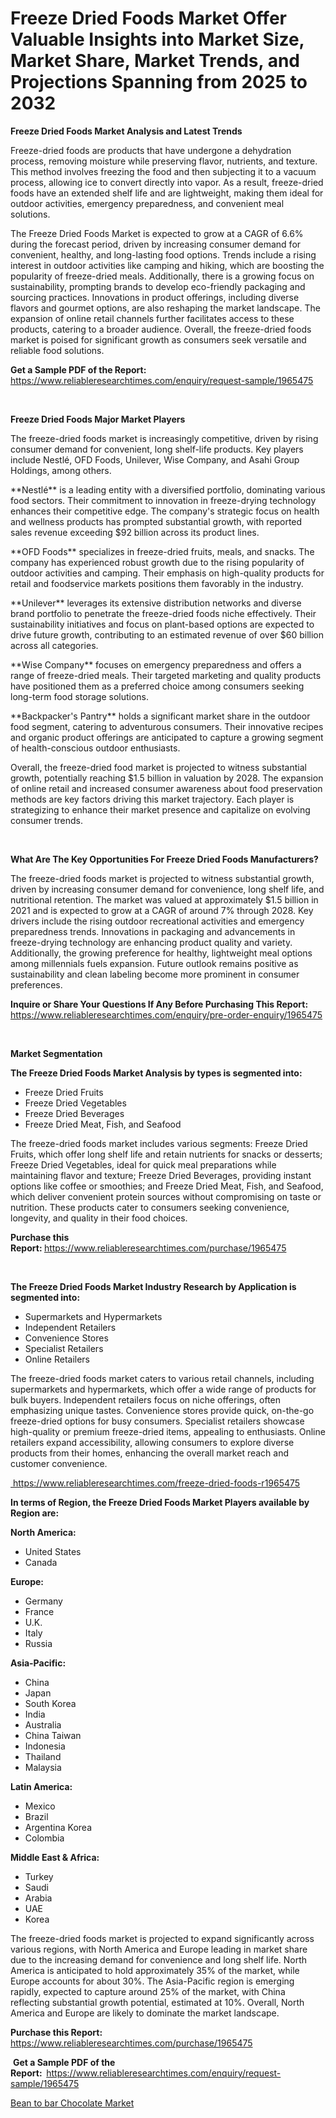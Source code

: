 <p><h1>Freeze Dried Foods Market Offer Valuable Insights into Market Size, Market Share, Market Trends, and Projections Spanning from 2025 to 2032</h1></p><p><strong>Freeze Dried Foods Market Analysis and Latest Trends</strong></p>
<p><p>Freeze-dried foods are products that have undergone a dehydration process, removing moisture while preserving flavor, nutrients, and texture. This method involves freezing the food and then subjecting it to a vacuum process, allowing ice to convert directly into vapor. As a result, freeze-dried foods have an extended shelf life and are lightweight, making them ideal for outdoor activities, emergency preparedness, and convenient meal solutions.</p><p>The Freeze Dried Foods Market is expected to grow at a CAGR of 6.6% during the forecast period, driven by increasing consumer demand for convenient, healthy, and long-lasting food options. Trends include a rising interest in outdoor activities like camping and hiking, which are boosting the popularity of freeze-dried meals. Additionally, there is a growing focus on sustainability, prompting brands to develop eco-friendly packaging and sourcing practices. Innovations in product offerings, including diverse flavors and gourmet options, are also reshaping the market landscape. The expansion of online retail channels further facilitates access to these products, catering to a broader audience. Overall, the freeze-dried foods market is poised for significant growth as consumers seek versatile and reliable food solutions.</p></p>
<p><strong>Get a Sample PDF of the Report:&nbsp;</strong> <a href="https://www.reliableresearchtimes.com/enquiry/request-sample/1965475?utm_campaign=2182&utm_medium=2&utm_source=Github&utm_content=ia&utm_term=14022025&utm_id=freeze-dried-foods">https://www.reliableresearchtimes.com/enquiry/request-sample/1965475</a></p>
<p>&nbsp;</p>
<p><strong>Freeze Dried Foods Major Market Players</strong></p>
<p><p>The freeze-dried foods market is increasingly competitive, driven by rising consumer demand for convenient, long shelf-life products. Key players include Nestlé, OFD Foods, Unilever, Wise Company, and Asahi Group Holdings, among others.</p><p>**Nestlé** is a leading entity with a diversified portfolio, dominating various food sectors. Their commitment to innovation in freeze-drying technology enhances their competitive edge. The company's strategic focus on health and wellness products has prompted substantial growth, with reported sales revenue exceeding $92 billion across its product lines.</p><p>**OFD Foods** specializes in freeze-dried fruits, meals, and snacks. The company has experienced robust growth due to the rising popularity of outdoor activities and camping. Their emphasis on high-quality products for retail and foodservice markets positions them favorably in the industry.</p><p>**Unilever** leverages its extensive distribution networks and diverse brand portfolio to penetrate the freeze-dried foods niche effectively. Their sustainability initiatives and focus on plant-based options are expected to drive future growth, contributing to an estimated revenue of over $60 billion across all categories.</p><p>**Wise Company** focuses on emergency preparedness and offers a range of freeze-dried meals. Their targeted marketing and quality products have positioned them as a preferred choice among consumers seeking long-term food storage solutions.</p><p>**Backpacker's Pantry** holds a significant market share in the outdoor food segment, catering to adventurous consumers. Their innovative recipes and organic product offerings are anticipated to capture a growing segment of health-conscious outdoor enthusiasts.</p><p>Overall, the freeze-dried food market is projected to witness substantial growth, potentially reaching $1.5 billion in valuation by 2028. The expansion of online retail and increased consumer awareness about food preservation methods are key factors driving this market trajectory. Each player is strategizing to enhance their market presence and capitalize on evolving consumer trends.</p></p>
<p>&nbsp;</p>
<p><strong>What Are The Key Opportunities For Freeze Dried Foods Manufacturers?</strong></p>
<p><p>The freeze-dried foods market is projected to witness substantial growth, driven by increasing consumer demand for convenience, long shelf life, and nutritional retention. The market was valued at approximately $1.5 billion in 2021 and is expected to grow at a CAGR of around 7% through 2028. Key drivers include the rising outdoor recreational activities and emergency preparedness trends. Innovations in packaging and advancements in freeze-drying technology are enhancing product quality and variety. Additionally, the growing preference for healthy, lightweight meal options among millennials fuels expansion. Future outlook remains positive as sustainability and clean labeling become more prominent in consumer preferences.</p></p>
<p><strong>Inquire or Share Your Questions If Any Before Purchasing This Report:</strong> <a href="https://www.reliableresearchtimes.com/enquiry/pre-order-enquiry/1965475?utm_campaign=2182&utm_medium=2&utm_source=Github&utm_content=ia&utm_term=14022025&utm_id=freeze-dried-foods">https://www.reliableresearchtimes.com/enquiry/pre-order-enquiry/1965475</a></p>
<p>&nbsp;</p>
<p><strong>Market Segmentation</strong></p>
<p><strong>The Freeze Dried Foods Market Analysis by types is segmented into:</strong></p>
<p><ul><li>Freeze Dried Fruits</li><li>Freeze Dried Vegetables</li><li>Freeze Dried Beverages</li><li>Freeze Dried Meat, Fish, and Seafood</li></ul></p>
<p><p>The freeze-dried foods market includes various segments: Freeze Dried Fruits, which offer long shelf life and retain nutrients for snacks or desserts; Freeze Dried Vegetables, ideal for quick meal preparations while maintaining flavor and texture; Freeze Dried Beverages, providing instant options like coffee or smoothies; and Freeze Dried Meat, Fish, and Seafood, which deliver convenient protein sources without compromising on taste or nutrition. These products cater to consumers seeking convenience, longevity, and quality in their food choices.</p></p>
<p><strong>Purchase this Report:&nbsp;</strong><a href="https://www.reliableresearchtimes.com/purchase/1965475?utm_campaign=2182&utm_medium=2&utm_source=Github&utm_content=ia&utm_term=14022025&utm_id=freeze-dried-foods">https://www.reliableresearchtimes.com/purchase/1965475</a></p>
<p>&nbsp;</p>
<p><strong>The Freeze Dried Foods Market Industry Research by Application is segmented into:</strong></p>
<p><ul><li>Supermarkets and Hypermarkets</li><li>Independent Retailers</li><li>Convenience Stores</li><li>Specialist Retailers</li><li>Online Retailers</li></ul></p>
<p><p>The freeze-dried foods market caters to various retail channels, including supermarkets and hypermarkets, which offer a wide range of products for bulk buyers. Independent retailers focus on niche offerings, often emphasizing unique tastes. Convenience stores provide quick, on-the-go freeze-dried options for busy consumers. Specialist retailers showcase high-quality or premium freeze-dried items, appealing to enthusiasts. Online retailers expand accessibility, allowing consumers to explore diverse products from their homes, enhancing the overall market reach and customer convenience.</p></p>
<p><a href="https://www.reliableresearchtimes.com/freeze-dried-foods-r1965475?utm_campaign=2182&utm_medium=2&utm_source=Github&utm_content=ia&utm_term=14022025&utm_id=freeze-dried-foods">&nbsp;https://www.reliableresearchtimes.com/freeze-dried-foods-r1965475</a></p>
<p><strong>In terms of Region, the Freeze Dried Foods Market Players available by Region are:</strong></p>
<p>
    <p> <strong> North America: </strong>
        <ul>
            <li>United States</li>
            <li>Canada</li>
        </ul>
        </p> 
    <p> <strong> Europe: </strong>
        <ul>
            <li>Germany</li>
            <li>France</li>
            <li>U.K.</li>
            <li>Italy</li>
            <li>Russia</li>
        </ul>
        </p> 
    <p> <strong> Asia-Pacific: </strong>
        <ul>
            <li>China</li>
            <li>Japan</li>
            <li>South Korea</li>
            <li>India</li>
            <li>Australia</li>
            <li>China Taiwan</li>
            <li>Indonesia</li>
            <li>Thailand</li>
            <li>Malaysia</li>
        </ul>
        </p> 
    <p> <strong> Latin America: </strong>
        <ul>
            <li>Mexico</li>
            <li>Brazil</li>
            <li>Argentina Korea</li>
            <li>Colombia</li>
        </ul>
        </p> 
    <p> <strong> Middle East & Africa: </strong>
        <ul>
            <li>Turkey</li>
            <li>Saudi</li>
            <li>Arabia</li>
            <li>UAE</li>
            <li>Korea</li>
        </ul>
    </p>
    </p>
<p><p>The freeze-dried foods market is projected to expand significantly across various regions, with North America and Europe leading in market share due to the increasing demand for convenience and long shelf life. North America is anticipated to hold approximately 35% of the market, while Europe accounts for about 30%. The Asia-Pacific region is emerging rapidly, expected to capture around 25% of the market, with China reflecting substantial growth potential, estimated at 10%. Overall, North America and Europe are likely to dominate the market landscape.</p></p>
<p><strong>Purchase this Report: </strong><a href="https://www.reliableresearchtimes.com/purchase/1965475?utm_campaign=2182&utm_medium=2&utm_source=Github&utm_content=ia&utm_term=14022025&utm_id=freeze-dried-foods">https://www.reliableresearchtimes.com/purchase/1965475</a></p>
<p>&nbsp;<strong>Get a Sample PDF of the Report:&nbsp;&nbsp;</strong><a href="https://www.reliableresearchtimes.com/enquiry/request-sample/1965475?utm_campaign=2182&utm_medium=2&utm_source=Github&utm_content=ia&utm_term=14022025&utm_id=freeze-dried-foods">https://www.reliableresearchtimes.com/enquiry/request-sample/1965475</a></p>
<p><strong></strong></p>
<p><p><a href="https://github.com/tona7vba/Market-Research-Report-List-1/blob/main/bean-to-bar-chocolate-market.md?utm_campaign=2182&utm_medium=2&utm_source=Github&utm_content=ia&utm_term=14022025&utm_id=freeze-dried-foods">Bean to bar Chocolate Market</a></p></p>